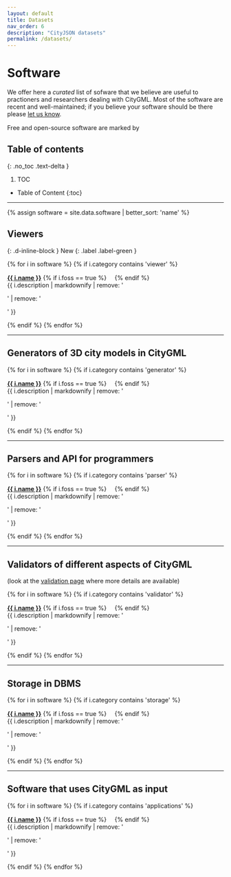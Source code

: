 ```yaml
---
layout: default
title: Datasets
nav_order: 6
description: "CityJSON datasets"
permalink: /datasets/
---
```


# Software

We offer here a *curated* list of sofware that we believe are useful to practioners and researchers dealing with CityGML.
Most of the software are recent and well-maintained; if you believe your software should be there please [let us know](/contribute/).

Free and open-source software are marked by <img height="15" src="/img/foss.svg">


## Table of contents
{: .no_toc .text-delta }

1. TOC
* Table of Content
{:toc}

- - -

{% assign software = site.data.software | better_sort: 'name' %}

## Viewers
{: .d-inline-block }
New
{: .label .label-green }

{% for i in software %}
{% if i.category contains 'viewer' %}
<p><a href="{{ i.webpage }}"><b>{{ i.name }}</b></a> {% if i.foss == true %}<img height="15" src="/img/foss.svg"> {% endif %}<br/> {{ i.description | markdownify | remove: '<p>' | remove: '</p>' }} </p>
{% endif %}
{% endfor %}

- - -

## Generators of 3D city models in CityGML
{% for i in software %}
{% if i.category contains 'generator' %}
<p><a href="{{ i.webpage }}"><b>{{ i.name }}</b></a> {% if i.foss == true %}<img height="15" src="/img/foss.svg"> {% endif %}<br/> {{ i.description | markdownify | remove: '<p>' | remove: '</p>' }} </p>
{% endif %}
{% endfor %}

- - -

## Parsers and API for programmers
{% for i in software %}
{% if i.category contains 'parser' %}
<p><a href="{{ i.webpage }}"><b>{{ i.name }}</b></a> {% if i.foss == true %}<img height="15" src="/img/foss.svg"> {% endif %}<br/> {{ i.description | markdownify | remove: '<p>' | remove: '</p>' }} </p>
{% endif %}
{% endfor %}


- - -

## Validators of different aspects of CityGML

(look at the [validation page](/validation/) where more details are available)

{% for i in software %}
{% if i.category contains 'validator' %}
<p><a href="{{ i.webpage }}"><b>{{ i.name }}</b></a> {% if i.foss == true %}<img height="15" src="/img/foss.svg"> {% endif %}<br/> {{ i.description | markdownify | remove: '<p>' | remove: '</p>' }} </p>
{% endif %}
{% endfor %}

- - -

## Storage in DBMS
{% for i in software %}
{% if i.category contains 'storage' %}
<p><a href="{{ i.webpage }}"><b>{{ i.name }}</b></a> {% if i.foss == true %}<img height="15" src="/img/foss.svg"> {% endif %}<br/> {{ i.description | markdownify | remove: '<p>' | remove: '</p>' }} </p>
{% endif %}
{% endfor %}

- - -

## Software that uses CityGML as input 
{% for i in software %}
{% if i.category contains 'applications' %}
<p><a href="{{ i.webpage }}"><b>{{ i.name }}</b></a> {% if i.foss == true %}<img height="15" src="/img/foss.svg"> {% endif %}<br/> {{ i.description | markdownify | remove: '<p>' | remove: '</p>' }} </p>
{% endif %}
{% endfor %}



